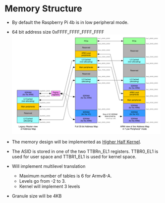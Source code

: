 # Memory Structure

- By default the Raspberry Pi 4b is in low peripheral mode.

- 64 bit address size 0xFFFF_FFFF_FFFF_FFFF
![image](assets/memory_map.png)

- The memory design will be implemented as [Higher Half Kernel](https://wiki.osdev.org/Higher_Half_Kernel).

- The ASID is stored in one of the two TTBRn_EL1 registers. TTBR0_EL1 is used for user space and TTBR1_EL1 is used for kernel space.

- Will implement multilevel translation
  - Maximum number of tables is 6 for Armv8-A.
  - Levels go from -2 to 3.
  - Kernel will implement 3 levels

- Granule size will be 4KB
